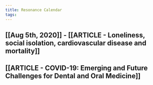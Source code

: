 ```yaml
---
title: Resonance Calendar
tags:
---
```


## [[Aug 5th, 2020]] - [[ARTICLE - Loneliness, social isolation, cardiovascular disease and mortality]]
## [[ARTICLE - COVID-19: Emerging and Future Challenges for Dental and Oral Medicine]]
